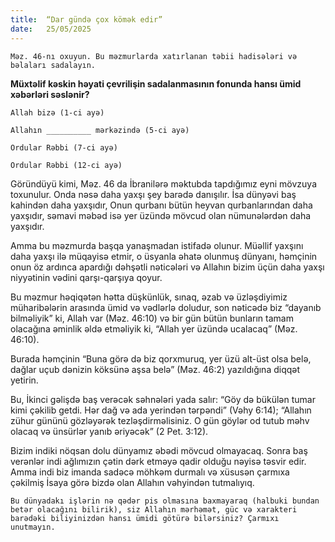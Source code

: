 ```yaml
---
title:  “Dar gündə çox kömək edir”
date:   25/05/2025
---
```


`Məz. 46-nı oxuyun. Bu məzmurlarda xatırlanan təbii hadisələri və bəlaları sadalayın.`

**Müxtəlif kəskin həyati çevrilişin sadalanmasının fonunda hansı ümid xəbərləri səslənir?**

`Allah bizə (1-ci ayə)`

`Allahın __________ mərkəzində (5-ci ayə)`

`Ordular Rəbbi (7-ci ayə)`

`Ordular Rəbbi (12-ci ayə)`

Göründüyü kimi, Məz. 46 da İbranilərə məktubda tapdığımız eyni mövzuya toxunulur. Onda nəsə daha yaxşı şey barədə danışılır. İsa dünyəvi baş kahindən daha yaxşıdır, Onun qurbanı bütün heyvan qurbanlarından daha yaxşıdır, səmavi məbəd isə yer üzündə mövcud olan nümunələrdən daha yaxşıdır.

Amma bu məzmurda başqa yanaşmadan istifadə olunur. Müəllif yaxşını daha yaxşı ilə müqayisə etmir, o üsyanla əhatə olunmuş dünyanı, həmçinin onun öz ardınca apardığı dəhşətli nəticələri və Allahın bizim üçün daha yaxşı niyyətinin vədini qarşı-qarşıya qoyur.

Bu məzmur həqiqətən hətta düşkünlük, sınaq, əzab və üzləşdiyimiz müharibələrin arasında ümid və vədlərlə doludur, son nəticədə biz “dayanıb bilməliyik” ki, Allah var (Məz. 46:10) və bir gün bütün bunların tamam olacağına əminlik əldə etməliyik ki, “Allah yer üzündə ucalacaq” (Məz. 46:10).

Burada həmçinin “Buna görə də biz qorxmuruq, yer üzü alt-üst olsa belə, dağlar uçub dənizin köksünə aşsa belə” (Məz. 46:2) yazıldığına diqqət yetirin.

Bu, İkinci gəlişdə baş verəcək səhnələri yada salır: “Göy də bükülən tumar kimi çəkilib getdi. Hər dağ və ada yerindən tərpəndi” (Vəhy 6:14); “Allahın zühur gününü gözləyərək tezləşdirməlisiniz. O gün göylər od tutub məhv olacaq və ünsürlər yanıb əriyəcək” (2 Pet. 3:12).

Bizim indiki nöqsan dolu dünyamız əbədi mövcud olmayacaq. Sonra baş verənlər indi ağlımızın çətin dərk etməyə qadir olduğu nəyisə təsvir edir. Amma indi biz imanda sadəcə möhkəm durmalı və xüsusən çarmıxa çəkilmiş İsaya görə bizdə olan Allahın vəhyindən tutmalıyıq.

`Bu dünyadakı işlərin nə qədər pis olmasına baxmayaraq (halbuki bundan betər olacağını bilirik), siz Allahın mərhəmət, güc və xarakteri barədəki biliyinizdən hansı ümidi götürə bilərsiniz? Çarmıxı unutmayın.`